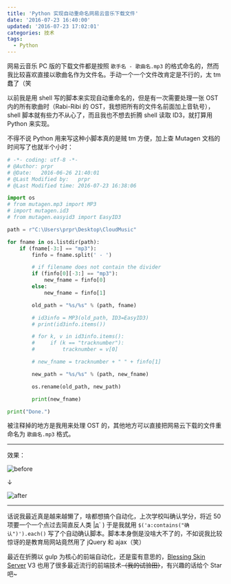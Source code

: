 ```yaml
---
title: 'Python 实现自动重命名网易云音乐下载文件'
date: '2016-07-23 16:40:00'
updated: '2016-07-23 17:02:01'
categories: 技术
tags:
  - Python
---
```


网易云音乐 PC 版的下载文件都是按照 `歌手名 - 歌曲名.mp3` 的格式命名的，然而我比较喜欢直接以歌曲名作为文件名。手动一个一个文件改肯定是不行的，太 tm 蠢了（笑

以前我是用 shell 写的脚本来实现自动重命名的，但是有一次需要处理一张 OST 内的所有歌曲时（Rabi-Ribi 的 OST，我想把所有的文件名前面加上音轨号），shell 脚本就有些力不从心了，而且我也不想去折腾 shell 读取 ID3，就打算用 Python 来实现。

不得不说 Python 用来写这种小脚本真的是贼 tm 方便，加上查 Mutagen 文档的时间写了也就半个小时：

<!--more-->

```python
# -*- coding: utf-8 -*-
# @Author: prpr
# @Date:   2016-06-26 21:40:01
# @Last Modified by:   prpr
# @Last Modified time: 2016-07-23 16:38:06

import os
# from mutagen.mp3 import MP3
# import mutagen.id3
# from mutagen.easyid3 import EasyID3

path = r"C:\Users\prpr\Desktop\CloudMusic"

for fname in os.listdir(path):
    if (fname[-3:] == "mp3"):
        finfo = fname.split(' - ')

        # if filename does not contain the divider
        if (finfo[0][-3:] == "mp3"):
            new_fname = finfo[0]
        else:
            new_fname = finfo[1]

        old_path = "%s/%s" % (path, fname)

        # id3info = MP3(old_path, ID3=EasyID3)
        # print(id3info.items())

        # for k, v in id3info.items():
        #     if (k == "tracknumber"):
        #         tracknumber = v[0]

        # new_fname = tracknumber + " " + finfo[1]

        new_path = "%s/%s" % (path, new_fname)

        os.rename(old_path, new_path)

        print(new_fname)

print("Done.")
``` 

被注释掉的地方是我用来处理 OST 的，其他地方可以直接把网易云下载的文件重命名为 `歌曲名.mp3` 格式。

------------

效果：

![before](https://ooo.0o0.ooo/2016/07/23/57933156d6915.png)

↓

![after](https://ooo.0o0.ooo/2016/07/23/57933157d1c20.png)

------------

话说我最近真是越来越懒了，啥都想搞个自动化，上次学校叫确认学分，将近 50 项要一个一个点过去简直反人类 |д\` ) 于是我就用 `$('a:contains("确认")').each()` 写了个自动确认脚本。脚本本身倒是没啥大不了的，不如说我比较惊讶的是教育局网站竟然用了 jQuery 和 ajax（笑）

最近在折腾以 gulp 为核心的前端自动化，还是蛮有意思的，[Blessing Skin Server](https://github.com/printempw/blessing-skin-server) V3 也用了很多最近流行的前端技术~~（我的试验田）~~，有兴趣的话给个 Star 吧~
